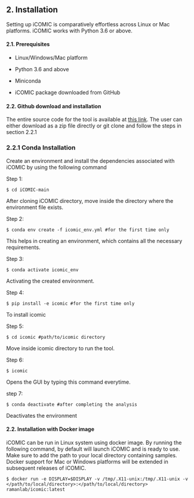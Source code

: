 ## 2. Installation

  

Setting up iCOMIC is comparatively effortless across Linux or Mac platforms. iCOMIC works with Python 3.6 or above.

#### 2.1. Prerequisites

- Linux/Windows/Mac platform

- Python 3.6 and above

- Miniconda

- iCOMIC package downloaded from GitHub


#### 2.2. Github download and installation

The entire source code for the tool is available at [this link](https://github.com/RamanLab/iCOMIC). The user can either download as a zip file directly or git clone and follow the steps in section 2.2.1

### 2.2.1 Conda Installation
Create an environment and install the dependencies associated with iCOMIC by using the following command 

Step 1:
```
$ cd iCOMIC-main 
```
After cloning iCOMIC directory, move inside the directory where the environment file exists. 

Step 2:
```
$ conda env create -f icomic_env.yml #for the first time only
```
This helps in creating an environment, which contains all the necessary requirements.

Step 3:
```
$ conda activate icomic_env
```
Activating the created environment. 

Step 4:
```
$ pip install -e icomic #for the first time only
```
To install icomic

Step 5:
```
$ cd icomic #path/to/icomic directory
```
Move inside icomic directory to run the tool.

Step 6:
```
$ icomic
```
Opens the GUI by typing this command everytime.

step 7:
```
$ conda deactivate #after completing the analysis
```
Deactivates the environment

#### 2.2. Installation with Docker image

iCOMIC can be run in Linux system using docker image. By running the following command, by default will launch iCOMIC and is ready to use. Make sure to add the path to your local directory containing samples. Docker support for Mac or Windows platforms will be extended in subsequent releases of iCOMIC.

```
$ docker run -e DISPLAY=$DISPLAY -v /tmp/.X11-unix:/tmp/.X11-unix -v </path/to/local/directory>:</path/to/local/directory> ramanlab/icomic:latest
```
